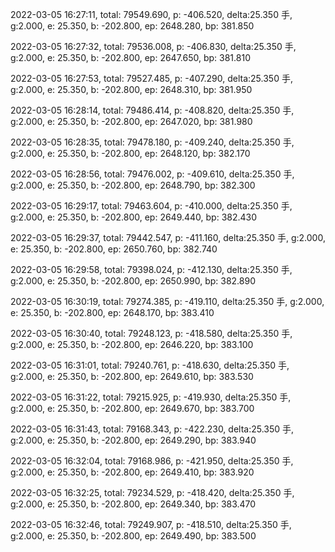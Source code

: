2022-03-05 16:27:11, total: 79549.690, p: -406.520, delta:25.350 手, g:2.000, e: 25.350, b: -202.800, ep: 2648.280, bp: 381.850

2022-03-05 16:27:32, total: 79536.008, p: -406.830, delta:25.350 手, g:2.000, e: 25.350, b: -202.800, ep: 2647.650, bp: 381.810

2022-03-05 16:27:53, total: 79527.485, p: -407.290, delta:25.350 手, g:2.000, e: 25.350, b: -202.800, ep: 2648.310, bp: 381.950

2022-03-05 16:28:14, total: 79486.414, p: -408.820, delta:25.350 手, g:2.000, e: 25.350, b: -202.800, ep: 2647.020, bp: 381.980

2022-03-05 16:28:35, total: 79478.180, p: -409.240, delta:25.350 手, g:2.000, e: 25.350, b: -202.800, ep: 2648.120, bp: 382.170

2022-03-05 16:28:56, total: 79476.002, p: -409.610, delta:25.350 手, g:2.000, e: 25.350, b: -202.800, ep: 2648.790, bp: 382.300

2022-03-05 16:29:17, total: 79463.604, p: -410.000, delta:25.350 手, g:2.000, e: 25.350, b: -202.800, ep: 2649.440, bp: 382.430

2022-03-05 16:29:37, total: 79442.547, p: -411.160, delta:25.350 手, g:2.000, e: 25.350, b: -202.800, ep: 2650.760, bp: 382.740

2022-03-05 16:29:58, total: 79398.024, p: -412.130, delta:25.350 手, g:2.000, e: 25.350, b: -202.800, ep: 2650.990, bp: 382.890

2022-03-05 16:30:19, total: 79274.385, p: -419.110, delta:25.350 手, g:2.000, e: 25.350, b: -202.800, ep: 2648.170, bp: 383.410

2022-03-05 16:30:40, total: 79248.123, p: -418.580, delta:25.350 手, g:2.000, e: 25.350, b: -202.800, ep: 2646.220, bp: 383.100

2022-03-05 16:31:01, total: 79240.761, p: -418.630, delta:25.350 手, g:2.000, e: 25.350, b: -202.800, ep: 2649.610, bp: 383.530

2022-03-05 16:31:22, total: 79215.925, p: -419.930, delta:25.350 手, g:2.000, e: 25.350, b: -202.800, ep: 2649.670, bp: 383.700

2022-03-05 16:31:43, total: 79168.343, p: -422.230, delta:25.350 手, g:2.000, e: 25.350, b: -202.800, ep: 2649.290, bp: 383.940

2022-03-05 16:32:04, total: 79168.986, p: -421.950, delta:25.350 手, g:2.000, e: 25.350, b: -202.800, ep: 2649.410, bp: 383.920

2022-03-05 16:32:25, total: 79234.529, p: -418.420, delta:25.350 手, g:2.000, e: 25.350, b: -202.800, ep: 2649.340, bp: 383.470

2022-03-05 16:32:46, total: 79249.907, p: -418.510, delta:25.350 手, g:2.000, e: 25.350, b: -202.800, ep: 2649.490, bp: 383.500